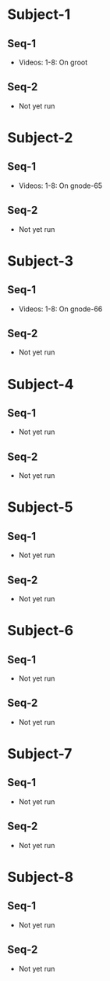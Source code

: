 
# Subject-1
## Seq-1
- Videos: 1-8: On groot
## Seq-2
- Not yet run

# Subject-2
## Seq-1
- Videos: 1-8: On gnode-65
## Seq-2
- Not yet run

# Subject-3
## Seq-1
- Videos: 1-8: On gnode-66
## Seq-2
- Not yet run

# Subject-4
## Seq-1
- Not yet run
## Seq-2
- Not yet run

# Subject-5
## Seq-1
- Not yet run
## Seq-2
- Not yet run

# Subject-6
## Seq-1
- Not yet run
## Seq-2
- Not yet run

# Subject-7
## Seq-1
- Not yet run
## Seq-2
- Not yet run

# Subject-8
## Seq-1
- Not yet run
## Seq-2
- Not yet run

